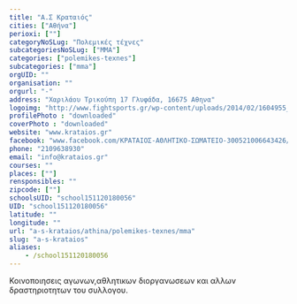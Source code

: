 ```yaml
---
title: "Α.Σ Κραταιός"
cities: ["Αθήνα"]
perioxi: [""]
categoryNoSLug: "Πολεμικές τέχνες"
subcategoriesNoSLug: ["MMA"]
categories: ["polemikes-texnes"]
subcategories: ["mma"]
orgUID: ""
organisation: ""
orgurl: "-"
address: "Χαριλάου Τρικούπη 17 Γλυφάδα, 16675 Αθηνα"
logoimg: "http://www.fightsports.gr/wp-content/uploads/2014/02/1604955_1386677931594468_1654389193_n.jpg"
profilePhoto : "downloaded"
coverPhoto : "downloaded"
website: "www.krataios.gr"
facebook: "www.facebook.com/ΚΡΑΤΑΙΟΣ-ΑΘΛΗΤΙΚΟ-ΣΩΜΑΤΕΙΟ-300521006643426/"
phone: "2109638930"
email: "info@krataios.gr"
courses: ""
places: [""]
rensponsibles: ""
zipcode: [""]
schoolsUID: "school151120180056"
UID: "school151120180056"
latitude: ""
longitude: ""
url: "a-s-krataios/athina/polemikes-texnes/mma"
slug: "a-s-krataios"
aliases:
    - /school151120180056
---
```



Κοινοποιησεις αγωνων,αθλητικων διοργανωσεων και αλλων δραστηριοτητων του συλλογου.

